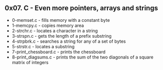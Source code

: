 ## 0x07. C - Even more pointers, arrays and strings
- 0-memset.c - fills memory with a constant byte
- 1-memcpy.c - copies memory area
- 2-strchr.c - locates a character in a string
- 3-strspn.c - gets the length of a prefix substring
- 4-strpbrk.c - searches a string for any of a set of bytes
- 5-strstr.c - locates a substring
- 7-print_chessboard.c - prints the chessboard
- 8-print_diagsums.c - prints the sum of the two diagonals of a square matrix of integers
